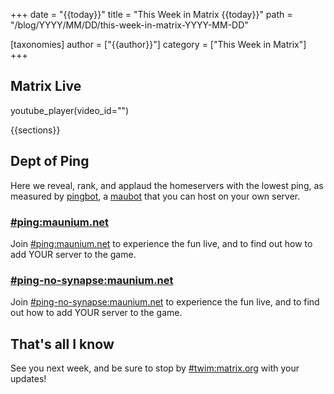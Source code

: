 +++
date = "{{today}}"
title = "This Week in Matrix {{today}}"
path = "/blog/YYYY/MM/DD/this-week-in-matrix-YYYY-MM-DD"

[taxonomies]
author = ["{{author}}"]
category = ["This Week in Matrix"]
+++


## Matrix Live

youtube_player(video_id="")

{{sections}}

## Dept of Ping

Here we reveal, rank, and applaud the homeservers with the lowest ping, as measured by [pingbot](https://github.com/maubot/echo), a [maubot](https://github.com/maubot/maubot) that you can host on your own server.

### [#ping:maunium.net](https://matrix.to/#/#ping:maunium.net)
Join [#ping:maunium.net](https://matrix.to/#/#ping:maunium.net) to experience the fun live, and to find out how to add YOUR server to the game.


### [#ping-no-synapse:maunium.net](https://matrix.to/#/#ping-no-synapse:maunium.net)
Join [#ping-no-synapse:maunium.net](https://matrix.to/#/#ping-no-synapse:maunium.net) to experience the fun live, and to find out how to add YOUR server to the game.


## That's all I know

See you next week, and be sure to stop by [#twim:matrix.org](https://matrix.to/#/#twim:matrix.org) with your updates!
